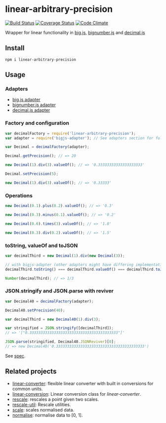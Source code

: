# linear-arbitrary-precision

[![Build Status](https://travis-ci.org/javiercejudo/linear-arbitrary-precision.svg)](https://travis-ci.org/javiercejudo/linear-arbitrary-precision)
[![Coverage Status](https://coveralls.io/repos/javiercejudo/linear-arbitrary-precision/badge.svg?branch=master)](https://coveralls.io/r/javiercejudo/linear-arbitrary-precision?branch=master)
[![Code Climate](https://codeclimate.com/github/javiercejudo/linear-arbitrary-precision/badges/gpa.svg)](https://codeclimate.com/github/javiercejudo/linear-arbitrary-precision)

Wrapper for linear functionality in
[big.js](https://github.com/MikeMcl/big.js),
[bignumber.js](https://github.com/MikeMcl/bignumber.js)
and
[decimal.js](https://github.com/MikeMcl/decimal.js)

## Install

    npm i linear-arbitrary-precision

## Usage

### Adapters

- [big.js adapter](https://github.com/javiercejudo/bigjs-adapter)
- [bignumber.js adapter](https://github.com/javiercejudo/bignumberjs-adapter)
- [decimal.js adapter](https://github.com/javiercejudo/decimaljs-adapter)

### Factory and configuration

```js
var decimalFactory = require('linear-arbitrary-precision');
var adapter = require('bigjs-adapter'); // See adapters section for full list

var Decimal = decimalFactory(adapter);

Decimal.getPrecision(); // => 20

new Decimal(1).div(3).valueOf(); // => '0.33333333333333333333'

Decimal.setPrecision(5);

new Decimal(1).div(3).valueOf(); // => '0.33333'
```

### Operations

```js
new Decimal(0.1).plus(0.2).valueOf(); // => '0.3'

new Decimal(0.3).minus(0.1).valueOf(); // => '0.2'

new Decimal(0.6).times(3).valueOf(); // => '1.8'

new Decimal(0.3).div(0.2).valueOf(); // => '1.5'
```

### toString, valueOf and toJSON

```js
var decimalThird = new Decimal(1).div(new Decimal(3));

// with bigjs-adapter (other adapters might have differing implementations)
decimalThird.toString() === decimalThird.valueOf() === decimalThird.toJSON(); // => true

Number(decimalThird); // => 1/3
```

### JSON.stringify and JSON.parse with reviver

```js
var Decimal40 = decimalFactory(adapter);

Decimal40.setPrecision(40);

var decimalThird = new Decimal40(1).div(3);

var stringified = JSON.stringify([decimalThird]);
// => '["0.3333333333333333333333333333333333333333"]'

JSON.parse(stringified, Decimal40.JSONReviver)[0];
// => new Decimal40('0.3333333333333333333333333333333333333333')
```

See [spec](test/spec.js).

## Related projects

- [linear-converter](https://github.com/javiercejudo/linear-converter): flexible linear converter with built in conversions for common units.
- [linear-conversion](https://github.com/javiercejudo/linear-conversion): Linear conversion class for *linear-converter*.
- [rescale](https://github.com/javiercejudo/rescale): rescales a point given two scales.
- [rescale-util](https://github.com/javiercejudo/rescale-util): Rescale utilities.
- [scale](https://github.com/javiercejudo/scale): scales normalised data.
- [normalise](https://github.com/javiercejudo/normalise): normalise data to [0, 1].
